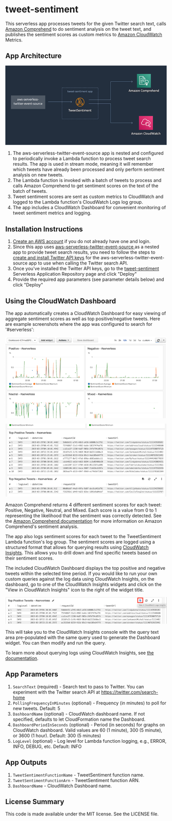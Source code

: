 # tweet-sentiment

This serverless app processes tweets for the given Twitter search text, calls [Amazon Comprehend](https://aws.amazon.com/comprehend/) to do sentiment analysis on the tweet text, and publishes the sentiment scores as custom metrics to [Amazon CloudWatch](https://aws.amazon.com/cloudwatch/) Metrics.

## App Architecture

![App Architecture](https://github.com/jlhood/tweet-sentiment-python/raw/master/images/app-architecture.png)

1. The aws-serverless-twitter-event-source app is nested and configured to periodically invoke a Lambda function to process tweet search results. The app is used in stream mode, meaning it will remember which tweets have already been processed and only perform sentiment analysis on new tweets.
1. The Lambda function is invoked with a batch of tweets to process and calls Amazon Comprehend to get sentiment scores on the text of the batch of tweets.
1. Tweet sentiment scores are sent as custom metrics to CloudWatch and logged to the Lambda function's CloudWatch Logs log group.
1. The app includes a CloudWatch Dashboard for convenient monitoring of tweet sentiment metrics and logging.

## Installation Instructions

1. [Create an AWS account](https://portal.aws.amazon.com/gp/aws/developer/registration/index.html) if you do not already have one and login. 
1. Since this app uses [aws-serverless-twitter-event-source
](https://serverlessrepo.aws.amazon.com/applications/arn:aws:serverlessrepo:us-east-1:077246666028:applications~aws-serverless-twitter-event-source) as a nested app to provide tweet search results, you need to follow the steps to [create and install Twitter API keys](https://github.com/awslabs/aws-serverless-twitter-event-source#twitter-api-keys) for the aws-serverless-twitter-event-source app to use when calling the Twitter search API.
1. Once you've installed the Twitter API keys, go to the [tweet-sentiment](https://serverlessrepo.aws.amazon.com/#/applications/arn:aws:serverlessrepo:us-east-1:277187709615:applications~tweet-sentiment) Serverless Application Repository page and click "Deploy"
1. Provide the required app parameters (see parameter details below) and click "Deploy"

## Using the CloudWatch Dashboard

The app automatically creates a CloudWatch Dashboard for easy viewing of aggregate sentiment scores as well as top positive/negative tweets. Here are example screenshots where the app was configured to search for '#serverless':

![Dashboard Metrics Screenshot](https://github.com/jlhood/tweet-sentiment-python/raw/master/images/dashboard-screenshot-1.png)

![Dashboard Logs Screenshot](https://github.com/jlhood/tweet-sentiment-python/raw/master/images/dashboard-screenshot-2.png)

Amazon Comprehend returns 4 different sentiment scores for each tweet: Positive, Negative, Neutral, and Mixed. Each score is a value from 0 to 1 representing the likelihood that the sentiment was correctly detected. See the [Amazon Comprehend documentation](https://docs.aws.amazon.com/comprehend/latest/dg/how-sentiment.html) for more information on Amazon Comprehend's sentiment analysis.

The app also logs sentiment scores for each tweet to the TweetSentiment Lambda function's log group. The sentiment scores are logged using a structured format that allows for querying results using [CloudWatch Insights](https://docs.aws.amazon.com/AmazonCloudWatch/latest/logs/AnalyzingLogData.html). This allows you to drill down and find specific tweets based on their sentiment scores.

The included CloudWatch Dashboard displays the top positive and negative tweets within the selected time period. If you would like to run your own custom queries against the log data using CloudWatch Insights, on the dashboard, go to one of the CloudWatch Insights widgets and click on the "View in CloudWatch Insights" icon to the right of the widget title.

![Dashboard Logs Icon Screenshot](https://github.com/jlhood/tweet-sentiment-python/raw/master/images/dashboard-screenshot-3.png)

This will take you to the CloudWatch Insights console with the query text area pre-populated with the same query used to generate the Dashboard widget. You can then modify and run the query.

To learn more about querying logs using CloudWatch Insights, see [the documentation](https://docs.aws.amazon.com/AmazonCloudWatch/latest/logs/AnalyzingLogData.html).

## App Parameters

1. `SearchText` (required) - Search text to pass to Twitter. You can experiment with the Twitter search API at https://twitter.com/search-home
1. `PollingFrequencyInMinutes` (optional) - Frequency (in minutes) to poll for new tweets. Default: 5
1. `DashboardName` (optional) - CloudWatch dashboard name. If not specified, defaults to let CloudFormation name the Dashboard.
1. `DashboardPeriodInSeconds` (optional) - Period (in seconds) for graphs on CloudWatch dashboard. Valid values are 60 (1 minute), 300 (5 minute), or 3600 (1 hour). Default: 300 (5 minutes)
1. `LogLevel` (optional) - Log level for Lambda function logging, e.g., ERROR, INFO, DEBUG, etc. Default: INFO

## App Outputs

1. `TweetSentimentFunctionName` - TweetSentiment function name.
1. `TweetSentimentFunctionArn` - TweetSentiment function ARN.
1. `DashboardName` - CloudWatch Dashboard name.

## License Summary

This code is made available under the MIT license. See the LICENSE file.
